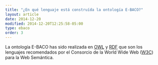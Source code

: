```yaml
---
title: "¿En qué lenguaje está construída la ontología E-BACO?"
layout: article
date: 2014-12-20
modified: 2014-12-20T12:25:58-05:00
type: ebaco
order: 3
---
```


La ontología E-BACO has sido realizada en [OWL](https://es.wikipedia.org/wiki/OWL) y [RDF](https://es.wikipedia.org/wiki/Resource_Description_Framework) que son los lenguajes recomendados por el Consorcio de la World Wide Web ([W3C](http://www.w3c.es/)) para la Web Semántica. 

